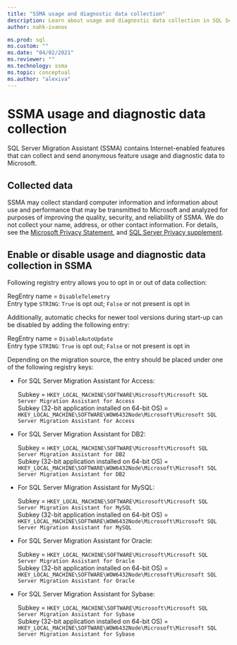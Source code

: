 ```yaml
---
title: "SSMA usage and diagnostic data collection"
description: Learn about usage and diagnostic data collection in SQL Server Migration Assistant.
author: nahk-ivanov

ms.prod: sql
ms.custom: ""
ms.date: "04/02/2021"
ms.reviewer: ""
ms.technology: ssma
ms.topic: conceptual
ms.author: "alexiva"
---
```


# SSMA usage and diagnostic data collection

SQL Server Migration Assistant (SSMA) contains Internet-enabled features that can collect and send anonymous feature usage and diagnostic data to Microsoft.

## Collected data

SSMA may collect standard computer information and information about use and performance that may be transmitted to Microsoft and analyzed for purposes of improving the quality, security, and reliability of SSMA. We do not collect your name, address, or other contact information. For details, see the [Microsoft Privacy Statement](https://privacy.microsoft.com/privacystatement), and [SQL Server Privacy supplement](../sql-server/sql-server-privacy.md).
## Enable or disable usage and diagnostic data collection in SSMA

Following registry entry allows you to opt in or out of data collection:

RegEntry name = `DisableTelemetry`  
Entry type `STRING`: `True` is opt out; `False` or not present is opt in

Additionally, automatic checks for newer tool versions during start-up can be disabled by adding the following entry:

RegEntry name = `DisableAutoUpdate`  
Entry type `STRING`: `True` is opt out; `False` or not present is opt in

Depending on the migration source, the entry should be placed under one of the following registry keys:

- For SQL Server Migration Assistant for Access:

  Subkey = `HKEY_LOCAL_MACHINE\SOFTWARE\Microsoft\Microsoft SQL Server Migration Assistant for Access`  
  Subkey (32-bit application installed on 64-bit OS) = `HKEY_LOCAL_MACHINE\SOFTWARE\WOW6432Node\Microsoft\Microsoft SQL Server Migration Assistant for Access`  

- For SQL Server Migration Assistant for DB2:

  Subkey = `HKEY_LOCAL_MACHINE\SOFTWARE\Microsoft\Microsoft SQL Server Migration Assistant for DB2`  
  Subkey (32-bit application installed on 64-bit OS) = `HKEY_LOCAL_MACHINE\SOFTWARE\WOW6432Node\Microsoft\Microsoft SQL Server Migration Assistant for DB2`  

- For SQL Server Migration Assistant for MySQL:

  Subkey = `HKEY_LOCAL_MACHINE\SOFTWARE\Microsoft\Microsoft SQL Server Migration Assistant for MySQL`  
  Subkey (32-bit application installed on 64-bit OS) = `HKEY_LOCAL_MACHINE\SOFTWARE\WOW6432Node\Microsoft\Microsoft SQL Server Migration Assistant for MySQL`  

- For SQL Server Migration Assistant for Oracle:

  Subkey = `HKEY_LOCAL_MACHINE\SOFTWARE\Microsoft\Microsoft SQL Server Migration Assistant for Oracle`  
  Subkey (32-bit application installed on 64-bit OS) = `HKEY_LOCAL_MACHINE\SOFTWARE\WOW6432Node\Microsoft\Microsoft SQL Server Migration Assistant for Oracle`  

- For SQL Server Migration Assistant for Sybase:

  Subkey = `HKEY_LOCAL_MACHINE\SOFTWARE\Microsoft\Microsoft SQL Server Migration Assistant for Sybase`  
  Subkey (32-bit application installed on 64-bit OS) = `HKEY_LOCAL_MACHINE\SOFTWARE\WOW6432Node\Microsoft\Microsoft SQL Server Migration Assistant for Sybase`  

